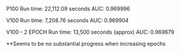 P100
Run time: 22,112.09 seconds
AUC: 0.969996

V100
Run time: 7,208.76 seconds
AUC: 0.969904

V100 - 2 EPOCH
Run time: 13,500 seconds (approx)
AUC: 0.969679

**Seems to be no substantial progress when increasing epochs
